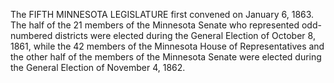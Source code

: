 The FIFTH MINNESOTA LEGISLATURE first convened on January 6, 1863. The half of the 21 members of the Minnesota Senate who represented odd-numbered districts were elected during the General Election of October 8, 1861, while the 42 members of the Minnesota House of Representatives and the other half of the members of the Minnesota Senate were elected during the General Election of November 4, 1862.
